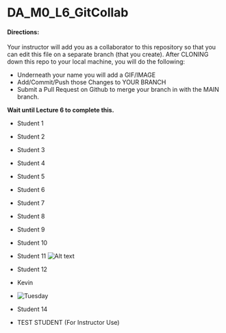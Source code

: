 # DA_M0_L6_GitCollab

#### Directions:  

Your instructor will add you as a collaborator to this repository so that you can edit this file on a separate branch (that you create).  After CLONING down this repo to your local machine, you will do the following:

- Underneath your name you will add a GIF/IMAGE
- Add/Commit/Push those Changes to YOUR BRANCH
- Submit a Pull Request on Github to merge your branch in with the MAIN branch.

<b>Wait until Lecture 6 to complete this.</b> 

- Student 1

- Student 2

- Student 3

- Student 4

- Student 5

- Student 6

- Student 7

- Student 8

- Student 9

- Student 10

- Student 11
![Alt text](repo-repo-game.gif)

- Student 12

- Kevin

- ![Tuesday](https://media3.giphy.com/media/v1.Y2lkPTc5MGI3NjExOXV4bmZ1YmRoYm44cjA4bHdsNnc2M3lvOHl4azJveXR0N2kwZ2ZzNiZlcD12MV9pbnRlcm5hbF9naWZfYnlfaWQmY3Q9Zw/HrfPJcCI1ykdtH6LOW/giphy.gif)

- Student 14

- TEST STUDENT (For Instructor Use) 
